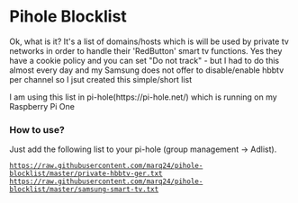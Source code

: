 # Pihole Blocklist
<p>Ok, what is it? It's a list of domains/hosts which is will be used by private tv networks in order to handle their 'RedButton' smart tv functions. Yes they have a cookie policy and you can set "Do not track" - but I had to do this almost every day and my Samsung does not offer to disable/enable hbbtv per channel so I jsut created this simple/short list</p>
<p>I am using this list in pi-hole(https://pi-hole.net/) which is running on my Raspberry Pi One</p>

### How to use?
  Just add the following list to your pi-hole (group management -> Adlist).

<code>https://raw.githubusercontent.com/marq24/pihole-blocklist/master/private-hbbtv-ger.txt</code>
<code>https://raw.githubusercontent.com/marq24/pihole-blocklist/master/samsung-smart-tv.txt</code>
